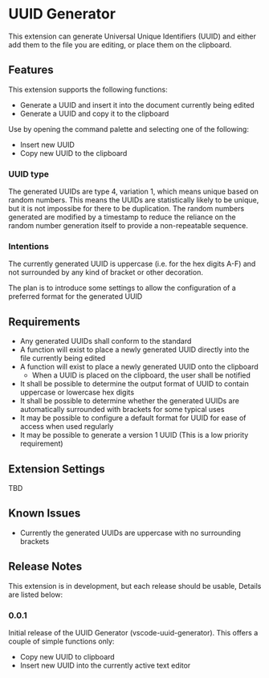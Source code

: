 # UUID Generator

This extension can generate Universal Unique Identifiers (UUID) and either add them to the file you are editing, or place them on the clipboard.

## Features

This extension supports the following functions:
* Generate a UUID and insert it into the document currently being edited
* Generate a UUID and copy it to the clipboard

Use by opening the command palette and selecting one of the following:
* Insert new UUID
* Copy new UUID to the clipboard

### UUID type
The generated UUIDs are type 4, variation 1, which means unique based on random numbers. This means the UUIDs are statistically likely to be unique, but it is not impossibe for there to be duplication. The random numbers generated are modified by a timestamp to reduce the reliance on the random number generation itself to provide a non-repeatable sequence.
 
### Intentions
The currently generated UUID is uppercase (i.e. for the hex digits A-F) and not surrounded by any kind of bracket or other decoration.

The plan is to introduce some settings to allow the configuration of a preferred format for the generated UUID

## Requirements

* Any generated UUIDs shall conform to the standard
* A function will exist to place a newly generated UUID directly into the file currently being edited
* A function will exist to place a newly generated UUID onto the clipboard
    * When a UUID is placed on the clipboard, the user shall be notified
* It shall be possible to determine the output format of UUID to contain uppercase or lowercase hex digits 
* It shall be possible to determine whether the generated UUIDs are automatically surrounded with brackets for some typical uses
* It may be possible to configure a default format for UUID for ease of access when used regularly
* It may be possible to generate a version 1 UUID (This is a low priority requirement)

## Extension Settings

TBD

## Known Issues

* Currently the generated UUIDs are uppercase with no surrounding brackets

## Release Notes

This extension is in development, but each release should be usable, Details are listed below:

### 0.0.1

Initial release of the UUID Generator (vscode-uuid-generator). This offers a couple of simple functions only:
* Copy new UUID to clipboard
* Insert new UUID into the currently active text editor
